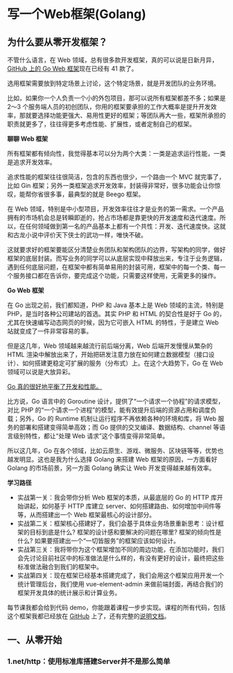 # 写一个Web框架(Golang)

## 为什么要从零开发框架？

不管什么语言，在 Web 领域，总有很多款开发框架，真的可以说是日新月异，[GitHub 上的 Go Web 框架](https://github.com/mingrammer/go-web-framework-stars)现在已经有 41 款了。

选用框架需要放到特定场景上讨论，这个特定场景，就是开发团队的业务环境。

比如，如果你一个人负责一个小的外包项目，那可以说所有框架都差不多；如果是 2～3 个服务端人员的初创团队，你用的框架要承担的工作大概率是提升开发效率，那就要选择功能更强大、易用性更好的框架；等团队再大一些，框架所承担的职责就更多了，往往得更多考虑性能、扩展性，或者定制自己的框架。

**聊聊 Web 框架**

所有框架都有倾向性，我觉得基本可以分为两个大类：一类是追求运行性能，一类是追求开发效率。

追求性能的框架往往很简洁，包含的东西也很少，一个路由一个 MVC 就完事了，比如 Gin 框架；另外一类框架追求开发效率，封装得非常好，很多功能会让你惊叹，能帮你省很多事，最典型的就是 Beego 框架。

在 Web 领域，特别是中小型项目，开发效率往往才是业务的第一需求。一个产品拥有的市场机会总是转瞬即逝的，抢占市场都是靠更快的开发速度和迭代速度。所以，在任何领域做到第一名的产品基本上都有一个共性：开发、迭代速度快。这就和古龙小说中评价天下侠士的武功一样，唯快不破。

这就要求好的框架要能区分清楚业务团队和架构团队的边界，写架构的同学，做好框架的底层封装。而写业务的同学可以从底层实现中释放出来，专注于业务逻辑，遇到任何底层问题，在框架中都有简单易用的封装可用，框架中的每一个类、每一个服务接口都在告诉你，要完成这个功能，只需要这样使用，无需更多的操作。

**Go Web 框架**

在 Go 出现之前，我们都知道，PHP 和 Java 基本上是 Web 领域的主流，特别是 PHP，是当时各种公司建站的首选。其实 PHP 和 HTML 的契合性是好于 Go 的，尤其在快速编写动态网页的时候，因为它可嵌入 HTML 的特性，于是建立 Web 站就变成了一件非常容易的事。

但是这几年，Web 领域越来越流行前后端分离，Web 后端开发慢慢从繁杂的 HTML 渲染中解放出来了，开始把研发注意力放在如何建立数据模型（接口设计）、如何搭建更稳定可扩展的服务（分布式）上。在这个大趋势下，Go 在 Web 领域可以说是大放异彩。

<u>Go 真的很好地平衡了开发和性能。</u>

比方说，Go 语言中的 Goroutine 设计，提供了“一个请求一个协程”的请求模型，对比 PHP 的“一个请求一个进程”的模型，能有效提升后端的资源占用和调度负载；另外，Go 的 Runtime 机制让运行程序不再依赖各种的环境和库，将 Web 服务的部署和搭建变得简单高效；而 Go 提供的交叉编译、数据结构、channel 等语言级别特性，都让“处理 Web 请求”这个事情变得非常简单。

所以这几年，Go 在各个领域，比如云原生、游戏、微服务、区块链等等，优势也越发明显。这也是我为什么选择 Golang 来搭建 Web 框架的原因，一方面看好 Golang 的市场前景，另一方面 Golang 确实让 Web 开发变得越来越有效率。

**学习路径**

- 实战第一关：我会带你分析 Web 框架的本质，从最底层的 Go 的 HTTP 库开始讲起，如何基于 HTTP 库建立 server、如何搭建路由、如何增加中间件等等，从而搭建出一个 Web 框架最核心的设计部分。
- 实战第二关：框架核心搭建好了，我们会基于具体业务场景重新思考：设计框架的目标到底是什么? 框架的设计感和要解决的问题在哪里? 框架的倾向性是什么? 如果要搭建出一个“一切皆服务”的框架应该如何设计。
- 实战第三关：我将带你为这个框架增加不同的周边功能，在添加功能时，我们会先讨论目前社区中的标准做法是什么样的，有没有更好的设计，最终把这些标准做法融合到我们的框架中。
- 实战第四关：现在框架已经基本搭建完成了，我们会用这个框架应用开发一个统计管理后台，我们使用 vue-element-admin 来做前端封面，再结合我们的框架开发具体的统计展示和计算业务。

每节课我都会给到代码 demo，你能跟着课程一步步实现。课程的所有代码，包括这个框架我都已经放在 [GitHub](https://github.com/gohade/hade) 上了，还有完整的[说明文档](http://hade.funaio.cn/)。

## 一、从零开始

### 1.net/http：使用标准库搭建Server并不是那么简单

